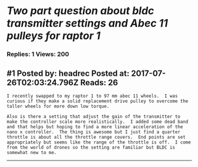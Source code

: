 # *Two part question about bldc transmitter settings and Abec 11 pulleys for raptor 1*

### Replies: 1 Views: 200

## \#1 Posted by: headrec Posted at: 2017-07-26T02:03:24.796Z Reads: 26

```
I recently swapped to my raptor 1 to 97 mm abec 11 wheels.  I was curious if they make a solid replacement drive pulley to overcome the taller wheels for more down low torque.

Also is there a setting that adjust the gain of the transmitter to make the controller scale more realistically.  I added some dead band and that helps but hoping to find a more linear acceleration of the nano x controller.  The thing is awesome but I just find a quarter throttle is about all the throttle range covers.  End points are set appropriately but seems like the range of the throttle is off.  I come from the world of drones so the setting are familiar but BLDC is somewhat new to me.
```

---
